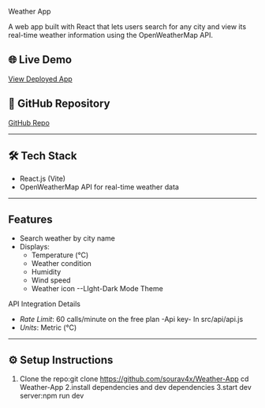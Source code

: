 Weather App

A  web app built with React that lets users search for any city and view its real-time weather information using the OpenWeatherMap API.

## 🌐 Live Demo

[View Deployed App](https://your-app-url.vercel.app)

## 🔗 GitHub Repository

[GitHub Repo](https://github.com/sourav4x/Weather-App)

---

## 🛠 Tech Stack

- React.js (Vite)
- OpenWeatherMap API for real-time weather data

---

##  Features

- Search weather by city name
- Displays:
  - Temperature (°C)
  - Weather condition
  - Humidity
  - Wind speed
  - Weather icon
  --LIght-Dark Mode Theme




 API Integration Details
 - *Rate Limit*: 60 calls/minute on the free plan
 -Api key- In src/api/api.js
- *Units*: Metric (°C)

---

## ⚙ Setup Instructions

1. Clone the repo:git clone https://github.com/sourav4x/Weather-App
cd Weather-App
2.install dependencies and dev dependencies
3.start dev server:npm run dev
